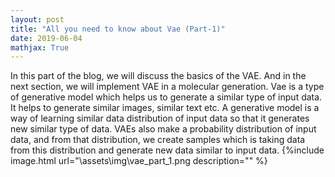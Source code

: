 ```yaml
---
layout: post
title: "All you need to know about Vae (Part-1)"
date: 2019-06-04
mathjax: True
---
```



In this part of the blog, we will discuss the basics of the VAE. And in the next section, we will implement VAE in a molecular generation.
Vae is a type of generative model which helps us to generate a similar type of input data. It helps to generate similar images, similar text etc.
A generative model is a way of learning similar data distribution of input data so that it generates new similar type of data.
VAEs also make a probability distribution of input data, and from that distribution, we create samples which is taking data from this distribution and generate new data similar to input data.
{%include image.html url="\assets\img\vae_part_1.png description="" %} 
